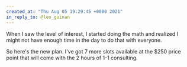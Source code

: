 ```yaml
---
created_at: "Thu Aug 05 19:29:45 +0000 2021"
in_reply_to: @leo_guinan
---
```


When I saw the level of interest, I started doing the math and realized I might not have enough time in the day to do that with everyone.

So here's the new plan. I've got 7 more slots available at the $250 price point that will come with the 2 hours of 1-1 consulting.